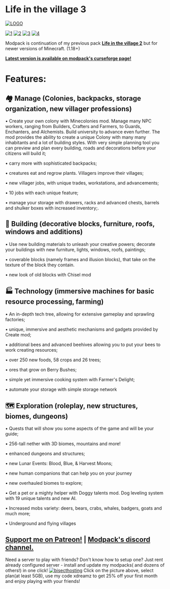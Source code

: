 # Life in the village 3
[![LOGO](https://user-images.githubusercontent.com/7347489/183632701-7306ec25-19eb-428a-bbbd-c3e36ef7efe0.png)](https://www.curseforge.com/minecraft/modpacks/life-in-the-village-3)

[![1](https://img.shields.io/discord/512339624627011586?color=blue&label=discord&logo=discord&style=for-the-badge)](https://discord.gg/CG6HjQjW5c) [![2](https://img.shields.io/endpoint.svg?url=https://shieldsio-patreon.vercel.app/api?username=Dreams01&type=patrons&style=for-the-badge)](https://www.patreon.com/Dreams01) [![3](https://img.shields.io/badge/Rent%20-a%20server-cyan?style=for-the-badge&logo=Codeforces&logoColor=cyan)](https://bisecthosting.com/xdreamz) [![4](https://img.shields.io/badge/My-projects-orange?style=for-the-badge&logo=curseforge)](https://www.curseforge.com/members/dreams01/projects)

Modpack is continuation of my previous pack [**Life in the village 2**](https://www.curseforge.com/minecraft/modpacks/life-in-the-village-2) but for newer versions of Minecraft. (1.18+)

[**Latest version is available on modpack's curseforge page!**](https://www.curseforge.com/minecraft/modpacks/life-in-the-village-3)


# **Features:**

## **🏘️ Manage** (Colonies, backpacks, storage organization, new villager professions)

• Create your own colony with Minecolonies mod. Manage many NPC workers, ranging from Builders, Crafters and Farmers, to Guards, Enchanters, and Alchemists. Build university to advance even further. The mod provides the ability to create a unique Colony with many many inhabitants and a lot of building styles. With very simple planning tool you can preview and plan every building, roads and decorations before your citizens will build it;

• carry more with sophisticated backpacks; 

• creatures eat and regrow plants. Villagers improve their villages;

• new villager jobs, with unique trades, workstations, and advancements;

• 10 jobs with each unique feature;

• manage your storage with drawers, racks and advanced chests, barrels and shulker boxes with increased inventory;.

## **🧱 Building** (decorative blocks, furniture, roofs, windows and additions)

• Use new building materials to unleash your creative powers;
decorate your buildings with new furniture, lights, windows, roofs, paintings;

• coverable blocks (namely frames and illusion blocks), that take on the texture of the block they contain.

• new look of old blocks with Chisel mod

## **🏭 Technology** (immersive machines for basic resource processing, farming)

• An in-depth tech tree, allowing for extensive gameplay and sprawling factories;

• unique, immersive and aesthetic mechanisms and gadgets provided by Create mod;

• additional bees and advanced beehives allowing you to put your bees to work creating resources;

• over 250 new foods, 58 crops and 26 trees;

• ores that grow on Berry Bushes;

• simple yet immersive cooking system with Farmer's Delight;

• automate your storage with simple storage network

## **🗺️ Exploration** (roleplay, new structures, biomes, dungeons)

• Quests that will show you some aspects of the game and will be your guide;

• 256-tall nether with 3D biomes, mountains and more!

• enhanced dungeons and structures;

• new Lunar Events: Blood, Blue, & Harvest Moons;

• new human companions that can help you on your journey

• new overhauled biomes to explore;

• Get a pet or a mighty helper with Doggy talents mod. Dog leveling system with 19 unique talents and new AI.

• Increased mobs variety: deers, bears, crabs, whales, badgers, goats and much more;

• Underground and flying villages

## [**Support me on Patreon!**](https://www.patreon.com/Dreams01) | [Modpack's discord channel.](https://discord.com/invite/npNApNFn2r) 
Need a server to play with friends? Don't know how to setup one? Just rent already configured server - install and update my modpacks( and dozens of others!) in one click!
[![bisecthosting](https://i.imgur.com/Og8jfwS.png)](https://bisecthosting.com/xdreamz)
Click on the picture above, select plan(at least 5GB), use my code xdreamz to get 25% off your first month and enjoy playing with your friends!

